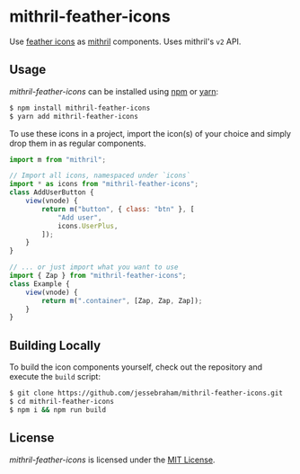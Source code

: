 # mithril-feather-icons

Use [feather icons] as [mithril] components. Uses mithril's `v2` API.

[feather icons]: https://feathericons.com/
[mithril]: https://mithril.js.org/

## Usage

*mithril-feather-icons* can be installed using [npm] or [yarn]:

```bash
$ npm install mithril-feather-icons  
$ yarn add mithril-feather-icons
```

To use these icons in a project, import the icon(s) of your choice and simply drop them in as regular components.

```javascript
import m from "mithril";

// Import all icons, namespaced under `icons`
import * as icons from "mithril-feather-icons";
class AddUserButton {
    view(vnode) {
        return m("button", { class: "btn" }, [
            "Add user",
            icons.UserPlus,
        ]);
    }
}

// ... or just import what you want to use
import { Zap } from "mithril-feather-icons";
class Example {
    view(vnode) {
        return m(".container", [Zap, Zap, Zap]);
    }
}
```

[npm]: https://www.npmjs.com/
[yarn]: https://yarnpkg.com/en/

## Building Locally

To build the icon components yourself, check out the repository and execute the `build` script:
```bash
$ git clone https://github.com/jessebraham/mithril-feather-icons.git
$ cd mithril-feather-icons
$ npm i && npm run build
```

## License

*mithril-feather-icons* is licensed under the [MIT License].

[MIT License]: LICENSE
